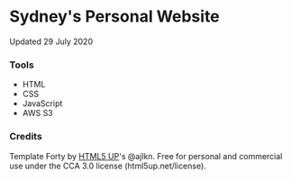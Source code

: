 # Sydney's Personal Website
Updated 29 July 2020

### Tools
* HTML
* CSS
* JavaScript
* AWS S3

### Credits
Template 
	Forty by [HTML5 UP](html5up.net)'s @ajlkn.
	Free for personal and commercial use under the CCA 3.0 license (html5up.net/license).